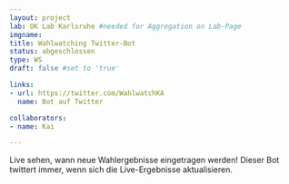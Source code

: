 ```yaml
---
layout: project
lab: OK Lab Karlsruhe #needed for Aggregation on Lab-Page
imgname: 
title: Wahlwatching Twitter-Bot
status: abgeschlossen
type: WS
draft: false #set to 'true'

links:
- url: https://twitter.com/WahlwatchKA
  name: Bot auf Twitter

collaborators:
- name: Kai

---
```


Live sehen, wann neue Wahlergebnisse eingetragen werden! Dieser Bot twittert immer, wenn sich die Live-Ergebnisse aktualisieren.
